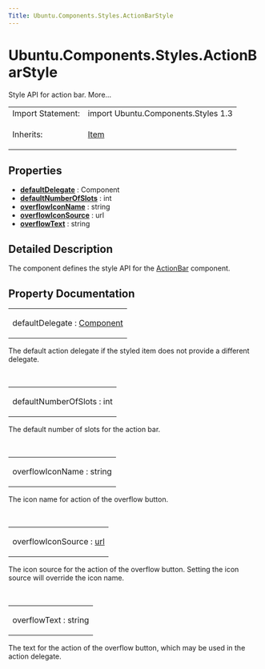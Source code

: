 ```yaml
---
Title: Ubuntu.Components.Styles.ActionBarStyle
---
```


# Ubuntu.Components.Styles.ActionBarStyle

<span class="subtitle"></span>
<!-- $$$ActionBarStyle-brief -->
<p>Style API for action bar. More...</p>
<!-- @@@ActionBarStyle -->
<table class="alignedsummary">
<tr><td class="memItemLeft rightAlign topAlign"> Import Statement:</td><td class="memItemRight bottomAlign"> import Ubuntu.Components.Styles 1.3</td></tr><tr><td class="memItemLeft rightAlign topAlign"> Inherits:</td><td class="memItemRight bottomAlign"> <p><a href="QtQuick.Item.md">Item</a></p>
</td></tr></table><ul>
</ul>
<h2 id="properties">Properties</h2>
<ul>
<li class="fn"><b><b><a href="#defaultDelegate-prop">defaultDelegate</a></b></b> : Component</li>
<li class="fn"><b><b><a href="#defaultNumberOfSlots-prop">defaultNumberOfSlots</a></b></b> : int</li>
<li class="fn"><b><b><a href="#overflowIconName-prop">overflowIconName</a></b></b> : string</li>
<li class="fn"><b><b><a href="#overflowIconSource-prop">overflowIconSource</a></b></b> : url</li>
<li class="fn"><b><b><a href="#overflowText-prop">overflowText</a></b></b> : string</li>
</ul>
<!-- $$$ActionBarStyle-description -->
<h2 id="details">Detailed Description</h2>
</p>
<p>The component defines the style API for the <a href="Ubuntu.Components.ActionBar.md">ActionBar</a> component.</p>
<!-- @@@ActionBarStyle -->
<h2>Property Documentation</h2>
<!-- $$$defaultDelegate -->
<table class="qmlname"><tr valign="top" id="defaultDelegate-prop"><td class="tblQmlPropNode"><p><span class="name">defaultDelegate</span> : <span class="type"><a href="QtQml.Component.md">Component</a></span></p></td></tr></table><p>The default action delegate if the styled item does not provide a different delegate.</p>
<!-- @@@defaultDelegate -->
<br/>
<!-- $$$defaultNumberOfSlots -->
<table class="qmlname"><tr valign="top" id="defaultNumberOfSlots-prop"><td class="tblQmlPropNode"><p><span class="name">defaultNumberOfSlots</span> : <span class="type">int</span></p></td></tr></table><p>The default number of slots for the action bar.</p>
<!-- @@@defaultNumberOfSlots -->
<br/>
<!-- $$$overflowIconName -->
<table class="qmlname"><tr valign="top" id="overflowIconName-prop"><td class="tblQmlPropNode"><p><span class="name">overflowIconName</span> : <span class="type">string</span></p></td></tr></table><p>The icon name for action of the overflow button.</p>
<!-- @@@overflowIconName -->
<br/>
<!-- $$$overflowIconSource -->
<table class="qmlname"><tr valign="top" id="overflowIconSource-prop"><td class="tblQmlPropNode"><p><span class="name">overflowIconSource</span> : <span class="type"><a href="http://doc.qt.io/qt-5/qml-url.html">url</a></span></p></td></tr></table><p>The icon source for the action of the overflow button. Setting the icon source will override the icon name.</p>
<!-- @@@overflowIconSource -->
<br/>
<!-- $$$overflowText -->
<table class="qmlname"><tr valign="top" id="overflowText-prop"><td class="tblQmlPropNode"><p><span class="name">overflowText</span> : <span class="type">string</span></p></td></tr></table><p>The text for the action of the overflow button, which may be used in the action delegate.</p>
<!-- @@@overflowText -->
<br/>
